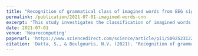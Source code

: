 ```yaml
---
title: "Recognition of grammatical class of imagined words from EEG signals using convolutional neural network"
permalink: /publication/2021-07-01-imagined-words-cnn
excerpt: 'This study investigates the classification of imagined words into grammatical classes using convolutional neural networks applied to EEG signals.'
date: 2021-07-01
venue: 'Neurocomputing'
paperurl: 'https://www.sciencedirect.com/science/article/pii/S0925231221012194'
citation: 'Datta, S., & Boulgouris, N.V. (2021). "Recognition of grammatical class of imagined words from EEG signals using convolutional neural network." <i>Neurocomputing</i>, 465, 301–309.'
---
```


